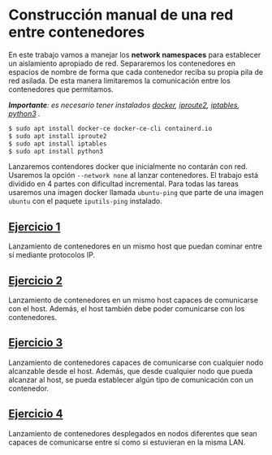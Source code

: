 # Construcción manual de una red entre contenedores

En este trabajo vamos a manejar los **network namespaces** para establecer un aislamiento apropiado de red. 
Separaremos los contenedores en espacios de nombre de forma que cada contenedor reciba su propia pila de red asilada. 
De esta manera limitaremos la comunicación entre los contenedores que permitamos.

*__Importante__: es necesario tener instalados
[docker](https://docs.docker.com/get-docker/),
[iproute2](https://wiki.linuxfoundation.org/networking/iproute2), 
[iptables](http://www.netfilter.org/projects/iptables/index.html), 
[python3](https://www.python.org/)
.*

``` bash
$ sudo apt install docker-ce docker-ce-cli containerd.io
$ sudo apt install iproute2
$ sudo apt install iptables
$ sudo apt install python3
```

Lanzaremos contendores docker que inicialmente no contarán con red. 
Usaremos la opción ```--network none``` al lanzar contenedores. 
El trabajo está dividido en 4 partes con dificultad incremental. 
Para todas las tareas usaremos una imagen docker llamada ```ubuntu-ping``` que parte de una imagen ```ubuntu``` con el paquete ```iputils-ping``` instalado.

## [Ejercicio 1](1)
Lanzamiento de contenedores en un mismo host que puedan cominar entre sí mediante protocolos IP.

## [Ejercicio 2](2)
Lanzamiento de contenedores en un mismo host capaces de comunicarse con el host. 
Además, el host también debe poder comunicarse con los contenedores.


## [Ejercicio 3](3)
Lanzamiento de contenedores capaces de comunicarse con cualquier nodo alcanzable desde el host.
Además, que desde cualquier nodo que pueda alcanzar al host, se pueda establecer algún tipo de comunicación con un contenedor.

## [Ejercicio 4](4)
Lanzamiento de contenedores desplegados en nodos diferentes que sean capaces de comunicarse entre sí como si estuvieran en la misma LAN.
